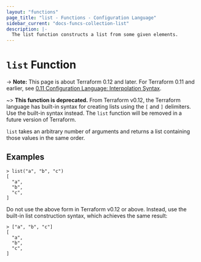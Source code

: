 ```yaml
---
layout: "functions"
page_title: "list - Functions - Configuration Language"
sidebar_current: "docs-funcs-collection-list"
description: |-
  The list function constructs a list from some given elements.
---
```


# `list` Function

-> **Note:** This page is about Terraform 0.12 and later. For Terraform 0.11 and
earlier, see
[0.11 Configuration Language: Interpolation Syntax](../../configuration-0-11/interpolation.html).

~> **This function is deprecated.** From Terraform v0.12, the Terraform
language has built-in syntax for creating lists using the `[` and `]`
delimiters. Use the built-in syntax instead. The `list` function will be
removed in a future version of Terraform.

`list` takes an arbitrary number of arguments and returns a list containing
those values in the same order.

## Examples

```
> list("a", "b", "c")
[
  "a",
  "b",
  "c",
]
```

Do not use the above form in Terraform v0.12 or above. Instead, use the
built-in list construction syntax, which achieves the same result:

```
> ["a", "b", "c"]
[
  "a",
  "b",
  "c",
]
```
